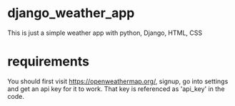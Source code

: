 # django_weather_app
This is just a simple weather app with python, Django, HTML, CSS
# requirements
You should first visit https://openweathermap.org/, signup, go into settings and get an api key for it to work. That key is referenced as 'api_key' in the code.
